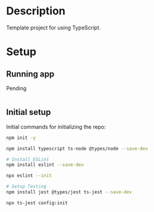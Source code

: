 # Description
Template project for using TypeScript.

# Setup

## Running app

Pending

```bash
```

## Initial setup

Initial commands for initializing the repo:

```bash
npm init -y

npm install typescript ts-node @types/node --save-dev

# Install ESLint
npm install eslint --save-dev

npx eslint --init

# Setup Testing
npm install jest @types/jest ts-jest --save-dev

npx ts-jest config:init
```
